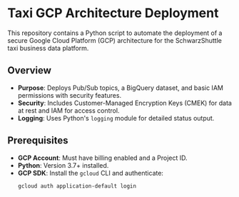 # Taxi GCP Architecture Deployment

This repository contains a Python script to automate the deployment of a secure Google Cloud Platform (GCP) architecture for the SchwarzShuttle taxi business data platform.

## Overview
- **Purpose**: Deploys Pub/Sub topics, a BigQuery dataset, and basic IAM permissions with security features.
- **Security**: Includes Customer-Managed Encryption Keys (CMEK) for data at rest and IAM for access control.
- **Logging**: Uses Python's `logging` module for detailed status output.

## Prerequisites
- **GCP Account**: Must have billing enabled and a Project ID.
- **Python**: Version 3.7+ installed.
- **GCP SDK**: Install the `gcloud` CLI and authenticate:
  ```bash
  gcloud auth application-default login
